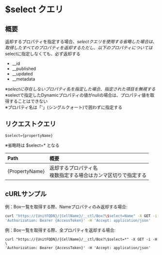 # $select クエリ
## 概要
返却するプロパティを指定する場合、$selectクエリを使用する  
省略した場合は、取得したすべてのプロパティを返却する  
ただし、以下のプロパティについては$selectに指定しなくても、必ず返却する  
* \__id
* \__published
* \__updated
* \__metadata

※$selectに存在しないプロパティ名を指定した場合、指定された項目を無視する  
※$selectで指定したDynamicプロパティの値がnullの場合は、プロパティ値を取得することはできない  
※プロパティ名は「'」(シングルクォート)で囲わずに指定する
## リクエストクエリ
```
$select={propertyName}
```
※省略時は $select=* となる

|Path|概要|
|:--|:--|
|{PropertyName}|返却するプロパティ名<br>複数指定する場合はカンマ区切りで指定する|
## cURLサンプル
例：Box一覧を取得する際、Nameプロパティのみ返却する場合:
```sh
curl "https://{UnitFQDN}/{CellName}/__ctl/Box?\$select=Name" -X GET -i -H \
'Authorization: Bearer {AccessToken}' -H 'Accept: application/json'
```
例：Box一覧を取得する際、全プロパティを返却する場合:
```
curl "https://{UnitFQDN}/{CellName}/__ctl/Box?\$select=*" -X GET -i -H \
'Authorization: Bearer {AccessToken}' -H 'Accept: application/json'
```


